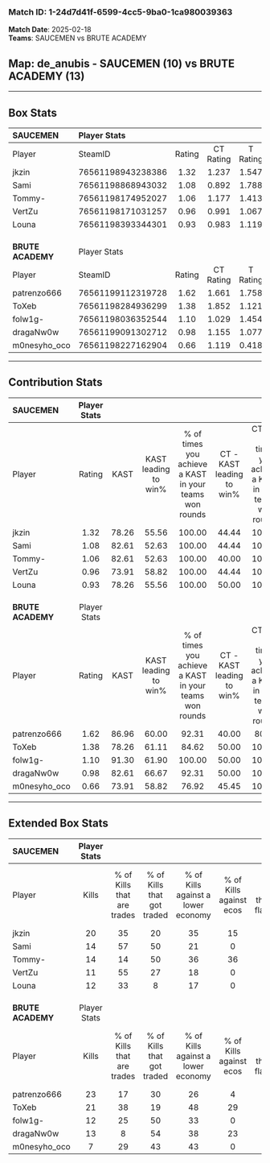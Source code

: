 ### Match ID: 1-24d7d41f-6599-4cc5-9ba0-1ca980039363  
**Match Date**: 2025-02-18  
**Teams**: SAUCEMEN vs BRUTE ACADEMY  

## **Map**: de_anubis - SAUCEMEN (10) vs BRUTE ACADEMY (13)  
---  

## Box Stats  

| **SAUCEMEN**      | Player Stats      |        |           |          |       |       |       |         |        |      |     |
| :- | :- | :-: | :-: | :-: | :-: | :-: | :-: | :-: | :-: | :-: | :-: |
| Player            | SteamID           | Rating | CT Rating | T Rating | KAST  |  ADR  | Kills | Assists | Deaths | K/D  | HS% |
| jkzin             | 76561198943238386 |  1.32  |   1.237   |  1.547   | 78.26 | 83.3  |  20   |    3    |   15   | 1.33 | 55  |
| Sami              | 76561198868943032 |  1.08  |   0.892   |  1.788   | 82.61 | 68.9  |  14   |    4    |   15   | 0.93 | 71  |
| Tommy-            | 76561198174952027 |  1.06  |   1.177   |  1.413   | 82.61 | 85.7  |  14   |    9    |   19   | 0.74 | 14  |
| VertZu            | 76561198171031257 |  0.96  |   0.991   |  1.067   | 73.91 | 68.5  |  11   |   11    |   14   | 0.79 | 36  |
| Louna             | 76561198393344301 |  0.93  |   0.983   |  1.119   | 78.26 | 50.5  |  12   |    8    |   15   | 0.80 | 16  |
|                   |                   |        |           |          |       |       |       |         |        |      |     |
|                   |                   |        |           |          |       |       |       |         |        |      |     |
|                   |                   |        |           |          |       |       |       |         |        |      |     |
| **BRUTE ACADEMY** | Player Stats      |        |           |          |       |       |       |         |        |      |     |
| Player            | SteamID           | Rating | CT Rating | T Rating | KAST  |  ADR  | Kills | Assists | Deaths | K/D  | HS% |
| patrenzo666       | 76561199112319728 |  1.62  |   1.661   |  1.758   | 86.96 | 104.5 |  23   |   11    |   14   | 1.64 | 73  |
| ToXeb             | 76561198284936299 |  1.38  |   1.852   |  1.121   | 78.26 | 89.0  |  21   |    4    |   15   | 1.40 | 61  |
| folw1g-           | 76561198036352544 |  1.10  |   1.029   |  1.454   | 91.30 | 55.0  |  12   |    6    |   12   | 1.00 | 33  |
| dragaNw0w         | 76561199091302712 |  0.98  |   1.155   |  1.077   | 82.61 | 58.8  |  13   |    3    |   16   | 0.81 | 46  |
| m0nesyho_oco      | 76561198227162904 |  0.66  |   1.119   |  0.418   | 73.91 | 44.4  |   7   |    5    |   16   | 0.44 | 42  |
---  

## Contribution Stats  

| **SAUCEMEN**      | Player Stats |       |                      |                                                        |                           |                                                             |                          |                                                            |
| :- | :-: | :-: | :-: | :-: | :-: | :-: | :-: | :-: |
| Player            |    Rating    | KAST  | KAST leading to win% | % of times you achieve a KAST in your teams won rounds | CT - KAST leading to win% | CT - % of times you achieve a KAST in your teams won rounds | T - KAST leading to win% | T - % of times you achieve a KAST in your teams won rounds |
| jkzin             |     1.32     | 78.26 |        55.56         |                         100.00                         |           44.44           |                           100.00                            |          66.67           |                           100.00                           |
| Sami              |     1.08     | 82.61 |        52.63         |                         100.00                         |           44.44           |                           100.00                            |          60.00           |                           100.00                           |
| Tommy-            |     1.06     | 82.61 |        52.63         |                         100.00                         |           40.00           |                           100.00                            |          66.67           |                           100.00                           |
| VertZu            |     0.96     | 73.91 |        58.82         |                         100.00                         |           44.44           |                           100.00                            |          75.00           |                           100.00                           |
| Louna             |     0.93     | 78.26 |        55.56         |                         100.00                         |           50.00           |                           100.00                            |          60.00           |                           100.00                           |
|                   |              |       |                      |                                                        |                           |                                                             |                          |                                                            |
|                   |              |       |                      |                                                        |                           |                                                             |                          |                                                            |
|                   |              |       |                      |                                                        |                           |                                                             |                          |                                                            |
| **BRUTE ACADEMY** | Player Stats |       |                      |                                                        |                           |                                                             |                          |                                                            |
| Player            |    Rating    | KAST  | KAST leading to win% | % of times you achieve a KAST in your teams won rounds | CT - KAST leading to win% | CT - % of times you achieve a KAST in your teams won rounds | T - KAST leading to win% | T - % of times you achieve a KAST in your teams won rounds |
| patrenzo666       |     1.62     | 86.96 |        60.00         |                         92.31                          |           40.00           |                            80.00                            |          80.00           |                           100.00                           |
| ToXeb             |     1.38     | 78.26 |        61.11         |                         84.62                          |           50.00           |                           100.00                            |          75.00           |                           75.00                            |
| folw1g-           |     1.10     | 91.30 |        61.90         |                         100.00                         |           50.00           |                           100.00                            |          72.73           |                           100.00                           |
| dragaNw0w         |     0.98     | 82.61 |        66.67         |                         92.31                          |           50.00           |                           100.00                            |          87.50           |                           87.50                            |
| m0nesyho_oco      |     0.66     | 73.91 |        58.82         |                         76.92                          |           45.45           |                           100.00                            |          83.33           |                           62.50                            |
---  

## Extended Box Stats  

| **SAUCEMEN**      | Player Stats |                            |                            |                                    |                         |                              |                                 |        |                             |                                     |                          |                               |                            |
| :- | :-: | :-: | :-: | :-: | :-: | :-: | :-: | :-: | :-: | :-: | :-: | :-: | :-: |
| Player            |    Kills     | % of Kills that are trades | % of Kills that got traded | % of Kills against a lower economy | % of Kills against ecos | % of Kills that are flawless | % of Kills that are close duels | Deaths | % of Deaths that get traded | % of Deaths against a lower economy | % of Deaths against ecos | % of Deaths that are flawless | % of Deaths that are close |
| jkzin             |      20      |             35             |             20             |                 35                 |           15            |              75              |               10                |   15   |             20              |                  7                  |            0             |              60               |             0              |
| Sami              |      14      |             57             |             50             |                 21                 |            0            |              79              |                0                |   15   |             47              |                 13                  |            0             |              73               |             7              |
| Tommy-            |      14      |             14             |             50             |                 36                 |           36            |              50              |                7                |   19   |             47              |                 21                  |            5             |              68               |             11             |
| VertZu            |      11      |             55             |             27             |                 18                 |            0            |              36              |                9                |   14   |             21              |                  7                  |            0             |              43               |             21             |
| Louna             |      12      |             33             |             8              |                 17                 |            0            |              92              |                8                |   15   |             33              |                 13                  |            0             |              47               |             13             |
|                   |              |                            |                            |                                    |                         |                              |                                 |        |                             |                                     |                          |                               |                            |
|                   |              |                            |                            |                                    |                         |                              |                                 |        |                             |                                     |                          |                               |                            |
|                   |              |                            |                            |                                    |                         |                              |                                 |        |                             |                                     |                          |                               |                            |
| **BRUTE ACADEMY** | Player Stats |                            |                            |                                    |                         |                              |                                 |        |                             |                                     |                          |                               |                            |
| Player            |    Kills     | % of Kills that are trades | % of Kills that got traded | % of Kills against a lower economy | % of Kills against ecos | % of Kills that are flawless | % of Kills that are close duels | Deaths | % of Deaths that get traded | % of Deaths against a lower economy | % of Deaths against ecos | % of Deaths that are flawless | % of Deaths that are close |
| patrenzo666       |      23      |             17             |             30             |                 26                 |            4            |              52              |               13                |   14   |             29              |                 14                  |            0             |              57               |             21             |
| ToXeb             |      21      |             38             |             19             |                 48                 |           29            |              57              |               10                |   15   |             27              |                 20                  |            0             |              60               |             7              |
| folw1g-           |      12      |             25             |             50             |                 33                 |            0            |              83              |                0                |   12   |             25              |                  8                  |            0             |              50               |             0              |
| dragaNw0w         |      13      |             8              |             54             |                 38                 |           23            |              77              |                8                |   16   |             44              |                 19                  |            6             |              63               |             0              |
| m0nesyho_oco      |      7       |             29             |             43             |                 43                 |            0            |              29              |               29                |   16   |             25              |                 25                  |            0             |              94               |             6              |
